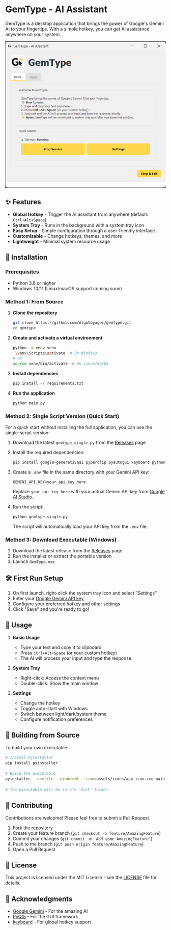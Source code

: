 # GemType - AI Assistant

GemType is a desktop application that brings the power of Google's Gemini AI to your fingertips. With a simple hotkey, you can get AI assistance anywhere on your system.

![GemType Screenshot](assets/screenshots/main_window.png)

## ✨ Features

- **Global Hotkey** - Trigger the AI assistant from anywhere (default: `Ctrl+Alt+Space`)
- **System Tray** - Runs in the background with a system tray icon
- **Easy Setup** - Simple configuration through a user-friendly interface
- **Customizable** - Change hotkeys, themes, and more
- **Lightweight** - Minimal system resource usage

## 🚀 Installation

### Prerequisites
- Python 3.8 or higher
- Windows 10/11 (Linux/macOS support coming soon)

### Method 1: From Source

1. **Clone the repository**
   ```bash
   git clone https://github.com/AlgoVoyager/gemtype.git
   cd gemtype
   ```

2. **Create and activate a virtual environment**
   ```bash
   python -m venv venv
   .\venv\Scripts\activate  # On Windows
   # or
   source venv/bin/activate  # On Linux/macOS
   ```

3. **Install dependencies**
   ```bash
   pip install -r requirements.txt
   ```

4. **Run the application**
   ```bash
   python main.py
   ```

### Method 2: Single Script Version (Quick Start)

For a quick start without installing the full application, you can use the single-script version:

1. Download the latest `gemtype_single.py` from the [Releases](https://github.com/yourusername/gemtype/releases) page
2. Install the required dependencies:
   ```bash
   pip install google-generativeai pyperclip pyautogui keyboard python-dotenv
   ```
3. Create a `.env` file in the same directory with your Gemini API key:
   ```env
   GEMINI_API_KEY=your_api_key_here
   ```
   Replace `your_api_key_here` with your actual Gemini API key from [Google AI Studio](https://aistudio.google.com/app/apikey).

4. Run the script:
   ```bash
   python gemtype_single.py
   ```

   The script will automatically load your API key from the `.env` file.

### Method 3: Download Executable (Windows)

1. Download the latest release from the [Releases](https://github.com/AlgoVoyager/gemtype/releases) page
2. Run the installer or extract the portable version
3. Launch `GemType.exe`

## 🛠️ First Run Setup

1. On first launch, right-click the system tray icon and select "Settings"
2. Enter your [Google Gemini API key](https://aistudio.google.com/app/apikey)
3. Configure your preferred hotkey and other settings
4. Click "Save" and you're ready to go!

## 🎯 Usage

1. **Basic Usage**
   - Type your text and copy it to clipboard
   - Press `Ctrl+Alt+Space` (or your custom hotkey)
   - The AI will process your input and type the response

2. **System Tray**
   - Right-click: Access the context menu
   - Double-click: Show the main window

3. **Settings**
   - Change the hotkey
   - Toggle auto-start with Windows
   - Switch between light/dark/system theme
   - Configure notification preferences

## 🔧 Building from Source

To build your own executable:

```bash
# Install PyInstaller
pip install pyinstaller

# Build the executable
pyinstaller --onefile --windowed --icon=assets/icons/app_icon.ico main.py

# The executable will be in the 'dist' folder
```

## 🤝 Contributing

Contributions are welcome! Please feel free to submit a Pull Request.

1. Fork the repository
2. Create your feature branch (`git checkout -b feature/AmazingFeature`)
3. Commit your changes (`git commit -m 'Add some AmazingFeature'`)
4. Push to the branch (`git push origin feature/AmazingFeature`)
5. Open a Pull Request

## 📄 License

This project is licensed under the MIT License - see the [LICENSE](LICENSE) file for details.

## 🙏 Acknowledgments

- [Google Gemini](https://ai.google.dev/) - For the amazing AI
- [PyQt5](https://www.riverbankcomputing.com/software/pyqt/) - For the GUI framework
- [keyboard](https://github.com/boppreh/keyboard) - For global hotkey support
